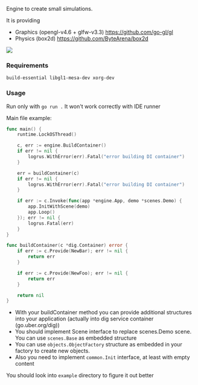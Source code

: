 Engine to create small simulations.

It is providing 
* Graphics (opengl-v4.6 + glfw-v3.3) https://github.com/go-gl/gl
* Physics (box2d) https://github.com/ByteArena/box2d

![](example.gif)

### Requirements

```build-essential libgl1-mesa-dev xorg-dev```

### Usage

Run only with `go run .` It won't work correctly with IDE runner

Main file example:
```go
func main() {
	runtime.LockOSThread()

	c, err := engine.BuildContainer()
	if err != nil {
		logrus.WithError(err).Fatal("error building DI container")
	}

	err = buildContainer(c)
	if err != nil {
		logrus.WithError(err).Fatal("error building DI container")
	}

	if err := c.Invoke(func(app *engine.App, demo *scenes.Demo) {
		app.InitWithScene(demo)
		app.Loop()
	}); err != nil {
		logrus.Fatal(err)
	}
}

func buildContainer(c *dig.Container) error {
	if err := c.Provide(NewBar); err != nil {
		return err
	}

	if err := c.Provide(NewFoo); err != nil {
		return err
	}

	return nil
}

```
* With your buildContainer method you can provide additional structures into your application
  (actually into dig service container (go.uber.org/dig))
* You should implement Scene interface to replace scenes.Demo scene.
You can use `scenes.Base` as embedded structure
* You can use `objects.ObjectFactory` structure as embedded in your factory to create new objects.
* Also you need to implement `common.Init` interface, at least with empty content

You should look into `example` directory to figure it out better 
